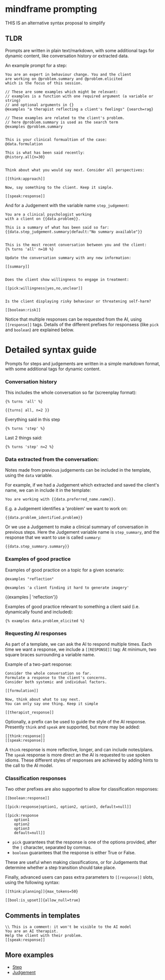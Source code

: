 
# mindframe prompting

THIS IS an alternative syntax proposal to simplify


## TLDR

Prompts are written in plain text/markdown, with some additional
tags for dynamic content, like conversation history or extracted data.

An example prompt for a step:


```
You are an expert in behaviour change. You and the client
are working on @problem.summary and @problem.elicited
which is the focus of this session.

// These are some examples which might be relevant:
// examples is a function with one required argument (a variable or string)
// and optional arguments in {}
@examples "a therapist reflecting a client's feelings" {search=rag}

// These examples are related to the client's problem.
// here @problem.summary is used as the search term
@examples @problem.summary


This is your clinical formualtion of the case:
@data.formulation

This is what has been said recently:
@history.all{n=30}


Think about what you would say next. Consider all perspectives:

[[think:approach]]

Now, say something to the client. Keep it simple.

[[speak:response]]

```


And for a Judgement with the variable name `step_judgement`:

```
You are a clinical psychologist working
with a client on {{data.problem}}.

This is a summary of what has been said so far:
{{data.step_judgement.summary|default:"No summary available"}}


This is the most recent conversation between you and the client:
{% turns 'all' n=10 %}

Update the conversation summary with any new information:

[[summary]]


Does the client show willingness to engage in treatment:

[[pick:willingness|yes,no,unclear]]


Is the client displaying risky behaviour or threatening self-harm?

[[boolean:risk]]

```


Notice that multiple responses can be requested from the AI, using `[[response]]` tags.
Details of the different prefixes for responsess (like `pick` and `boolean`) are explained below.



# Detailed syntax guide

Prompts for steps and judgements are written in a simple markdown format,
with some additional tags for dynamic content.



### Conversation history

This includes the whole conversation so far (screenplay format):

```
{% turns 'all' %}
```

```
{{turns| all, n=2 }}
```


Everything said in this step

```
{% turns 'step' %}
```

Last 2 things said:

```
{% turns 'step' n=2 %}
```



### Data extracted from the conversation:

Notes made from previous judgements can be included in the template, using the `data` variable.

For example, if we had a Judgement which extracted and saved the client's name, we can in include it in the template:

```
You are working with {{data.preferred_name.name}}.
```


E.g. a Judgement identifies a 'problem' we want to work on:

```
{{data.problem_identified.problem}}
```


Or we use a Judgement to make a clinical summary of conversation in previous steps.
Here the Judgement variable name is `step_summary`, and the
response that we want to use is called `summary`:

```
{{data.step_summary.summary}}
```




### Examples of good practice

Examples of good practice on a topic for a given scenario:

```
@examples "reflection"

@examples 'a client finding it hard to generate imagery'

```

{{examples | 'reflection'}}


Examples of good practice relevant to something a client said (i.e. dynamically found and included):

```
{% examples data.problem_elicited %}
```


### Requesting AI responses

As part of a template, we can ask the AI to respond multiple times.
Each time we want a response, we include a `[[RESPONSE]]` tag:
At minimum, two square braces surrounding a variable name.

Example of a two-part response:

```
Consider the whole conversation so far.
Formulate a response to the client's concerns.
Consider both systemic and individual factors.

[[formulation]]

Now, think about what to say next.
You can only say one thing. Keep it simple

[[therapist_response]]
```

Optionally, a prefix can be used to guide the style of the AI response.
Presently `think` and `speak` are supported, but more may be added:

```
[[think:response]]
[[speak:response]]
```

A `think` response is more reflective, longer, and can include notes/plans.
The `speak` response is more direct an the AI is requested to use spoken idioms.
These different styles of responses are achieved by adding hints to the call to the AI model.




### Classification responses

Two other prefixes are also supported to allow for classification responses:

```
[[boolean:response]]

[[pick:response|option1, option2, option3, default=null]]

[[pick:response
    option1
    option2
    option3
    default=null]]
```


- `pick` guarantees that the response is one of the options provided, after the `|` character, separated by commas.
- `boolean` guarantees that the response is either True or False.

These are useful when making classifications, or for Judgements that determine whether a
step transition should take place.


Finally, advanced users can pass extra parameters to `[[response]]` slots, using the following syntax:

```
[[think:planning]]{max_tokens=50}

[[bool:is_upset]]{allow_null=true}
```


## Comments in templates

```
\\ This is a comment: it won't be visible to the AI model
You are an AI therapist.
Help the client with their problem.
[[speak:response]]
```




## More examples

- [Step](syntax-exmaple.step)
- [Judgement](syntax-exmaple.judgement)
